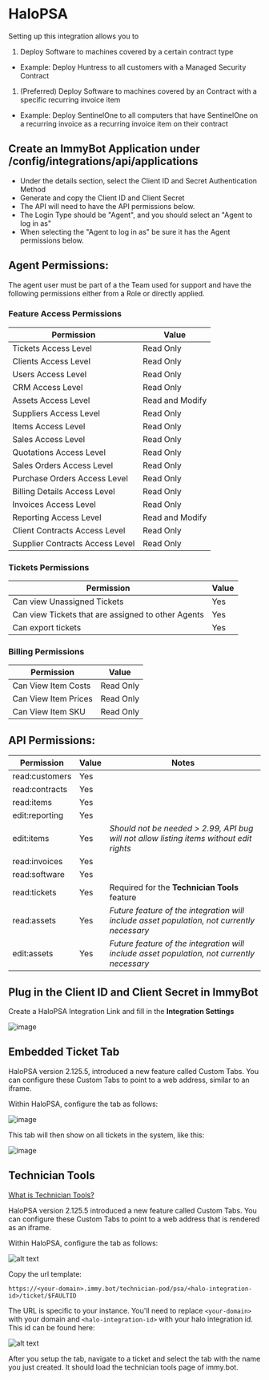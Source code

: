 # HaloPSA

Setting up this integration allows you to
1. Deploy Software to machines covered by a certain contract type
  - Example: Deploy Huntress to all customers with a Managed Security Contract
1. (Preferred) Deploy Software to machines covered by an Contract with a specific recurring invoice item
  - Example: Deploy SentinelOne to all computers that have SentinelOne on a recurring invoice as a recurring invoice item on their contract

## Create an ImmyBot Application under /config/integrations/api/applications

- Under the details section, select the Client ID and Secret Authentication Method
- Generate and copy the Client ID and Client Secret
- The API will need to have the API permissions below.
- The Login Type should be "Agent", and you should select an "Agent to log in as"
- When selecting the "Agent to log in as" be sure it has the Agent permissions below.

## Agent Permissions:
The agent user must be part of a the Team used for support and have the following permissions either from a Role or directly applied.

### Feature Access Permissions
| Permission                      | Value           |
| ------------------------------- | --------------- |
| Tickets Access Level            | Read Only       |
| Clients Access Level            | Read Only       |
| Users Access Level              | Read Only       |
| CRM Access Level                | Read Only       |
| Assets Access Level             | Read and Modify |
| Suppliers Access Level          | Read Only       |
| Items Access Level              | Read Only       |
| Sales Access Level              | Read Only       |
| Quotations Access Level         | Read Only       |
| Sales Orders Access Level       | Read Only       |
| Purchase Orders Access Level    | Read Only       |
| Billing Details Access Level    | Read Only       |
| Invoices Access Level           | Read Only       |
| Reporting Access Level          | Read and Modify |
| Client Contracts Access Level   | Read Only       |
| Supplier Contracts Access Level | Read Only       |

### Tickets Permissions
| Permission                                         | Value |
| -------------------------------------------------- | ----- |
| Can view Unassigned Tickets                        | Yes   |
| Can view Tickets that are assigned to other Agents | Yes   |
| Can export tickets                                 | Yes   |

### Billing Permissions
| Permission           | Value     |
| -------------------- | --------- |
| Can View Item Costs  | Read Only |
| Can View Item Prices | Read Only |
| Can View Item SKU    | Read Only |

## API Permissions:

| Permission     | Value | Notes                                                                                      |
| -------------- | ----- | ------------------------------------------------------------------------------------------ |
| read:customers | Yes   |                                                                                            |
| read:contracts | Yes   |                                                                                            |
| read:items     | Yes   |                                                                                            |
| edit:reporting | Yes   |                                                                                            |
| edit:items     | Yes   | *Should not be needed > 2.99, API bug will not allow listing items without edit rights*    |
| read:invoices  | Yes   |                                                                                            |
| read:software  | Yes   |                                                                                            |
| read:tickets   | Yes   | Required for the **Technician Tools** feature                                              |
| read:assets    | Yes   | *Future feature of the integration will include asset population, not currently necessary* |
| edit:assets    | Yes   | *Future feature of the integration will include asset population, not currently necessary* |

## Plug in the Client ID and Client Secret in ImmyBot

Create a HaloPSA Integration Link and fill in the **Integration Settings**

![image](https://user-images.githubusercontent.com/18588314/184726437-c4398dec-1add-48c3-9443-88dc1b384c5b.png)


## Embedded Ticket Tab
HaloPSA version 2.125.5, introduced a new feature called Custom Tabs. You can configure these Custom Tabs to point to a web address, similar to an iframe.

Within HaloPSA, configure the tab as follows:

![image](https://github.com/immense/immybot-documentation/assets/16939160/c851198c-60fb-4eb6-b9c8-36ce4bf6fd6c)

This tab will then show on all tickets in the system, like this:

![image](https://github.com/immense/immybot-documentation/assets/16939160/f4aaf5f2-08bf-4d56-b313-eeea62e21051)

## Technician Tools

[What is Technician Tools?](/Documentation/Reference/terminology.html#technician-tools)

HaloPSA version 2.125.5 introduced a new feature called Custom Tabs. You can configure these Custom Tabs to point to a web address that is rendered as an iframe.

Within HaloPSA, configure the tab as follows:

![alt text](/image-10.png)

Copy the url template:

```https://<your-domain>.immy.bot/technician-pod/psa/<halo-integration-id>/ticket/$FAULTID```

The URL is specific to your instance.  You'll need to replace `<your-domain>` with your domain and `<halo-integration-id>` with your halo integration id. This id can be found here:

![alt text](/image-2.png)

After you setup the tab, navigate to a ticket and select the tab with the name you just created. It should load the technician tools page of immy.bot.

